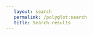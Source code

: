 ```yaml
---
   layout: search
   permalink: /polyglot:search
   title: Search results
---
```


<script>
   window.pages = {
      {% for page in site.grammars %}
         {% include search_results.html %}
      {% unless forloop.last %},{% endunless %}
      {% endfor %}
   };
</script>
